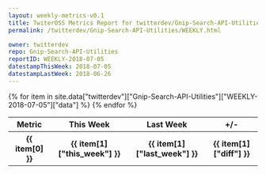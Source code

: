 ```yaml
---
layout: weekly-metrics-v0.1
title: TwiterOSS Metrics Report for twitterdev/Gnip-Search-API-Utilities | WEEKLY-2018-07-05 | 2018-07-05
permalink: /twitterdev/Gnip-Search-API-Utilities/WEEKLY.html

owner: twitterdev
repo: Gnip-Search-API-Utilities
reportID: WEEKLY-2018-07-05
datestampThisWeek: 2018-07-05
datestampLastWeek: 2018-06-26
---
```


<table style="width: 100%">
    <tr>
        <th>Metric</th>
        <th>This Week</th>
        <th>Last Week</th>
        <th>+/-</th>
    </tr>
    {% for item in site.data["twitterdev"]["Gnip-Search-API-Utilities"]["WEEKLY-2018-07-05"]["data"] %}
    <tr>
        <th>{{ item[0] }}</th>
        <th>{{ item[1]["this_week"] }}</th>
        <th>{{ item[1]["last_week"] }}</th>
        <th>{{ item[1]["diff"] }}</th>
    </tr>
    {% endfor %}
</table>

